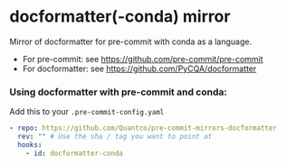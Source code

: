 # docformatter(-conda) mirror

Mirror of docformatter for pre-commit with conda as a language.

- For pre-commit: see https://github.com/pre-commit/pre-commit
- For docformatter: see https://github.com/PyCQA/docformatter

### Using docformatter with pre-commit and conda:

Add this to your `.pre-commit-config.yaml`

```yaml
- repo: https://github.com/Quantco/pre-commit-mirrors-docformatter
  rev: "" # Use the sha / tag you want to point at
  hooks:
    - id: docformatter-conda
```

